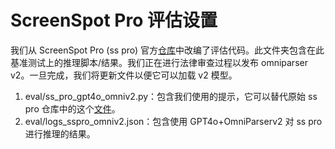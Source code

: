 # ScreenSpot Pro 评估设置
我们从 ScreenSpot Pro (ss pro) 官方[仓库](https://github.com/likaixin2000/ScreenSpot-Pro-GUI-Grounding/tree/main)中改编了评估代码。此文件夹包含在此基准测试上的推理脚本/结果。我们正在进行法律审查过程以发布 omniparser v2。一旦完成，我们将更新文件以便它可以加载 v2 模型。
1. eval/ss_pro_gpt4o_omniv2.py：包含我们使用的提示，它可以替代原始 ss pro 仓库中的这个[文件](https://github.com/likaixin2000/ScreenSpot-Pro-GUI-Grounding/blob/main/models/gpt4x.py)。
2. eval/logs_sspro_omniv2.json：包含使用 GPT4o+OmniParserv2 对 ss pro 进行推理的结果。 
